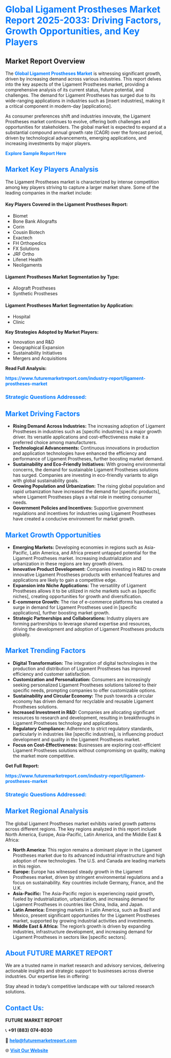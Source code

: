 <h1 style="color: #007BFF;">Global Ligament Prostheses Market Report 2025-2033: Driving Factors, Growth Opportunities, and Key Players</h1>

<section id="overview">
<h2>Market Report Overview</h2>
<p>The <a href="https://www.futuremarketreport.com/industry-report/ligament-prostheses-market" style="color: #007BFF; text-decoration: none;"><strong>Global Ligament Prostheses Market</strong></a> is witnessing significant growth, driven by increasing demand across various industries. This report delves into the key aspects of the Ligament Prostheses market, providing a comprehensive analysis of its current status, future potential, and challenges. The demand for Ligament Prostheses has surged due to its wide-ranging applications in industries such as [insert industries], making it a critical component in modern-day [applications].</p>
<p>As consumer preferences shift and industries innovate, the Ligament Prostheses market continues to evolve, offering both challenges and opportunities for stakeholders. The global market is expected to expand at a substantial compound annual growth rate (CAGR) over the forecast period, driven by technological advancements, emerging applications, and increasing investments by major players.</p>
</section>

<section id="overview">
<p><a href="https://www.futuremarketreport.com/request-sample/reportId=55757" style="color: #007BFF; text-decoration: none;"><strong>Explore Sample Report Here</strong></a></p>
</section>

<section id="key-players">
<h2 style="color: #007BFF;">Market Key Players Analysis</h2>
<p>The Ligament Prostheses market is characterized by intense competition among key players striving to capture a larger market share. Some of the leading companies in the market include:</p>
<h4>Key Players Covered in the Ligament Prostheses Report:</h4>
<ul><li>Biomet</li><li>Bone Bank Allografts</li><li>Corin</li><li>Cousin Biotech</li><li>Exactech</li><li>FH Orthopedics</li><li>FX Solutions</li><li>JRF Ortho</li><li>Lifenet Health</li><li>Neoligaments</li></ul>
<h4>Ligament Prostheses Market Segmentation by Type:</h4>
<ul><li>Allograft Prostheses</li><li>Synthetic Prostheses</li></ul>

<h4>Ligament Prostheses Market Segmentation by Application:</h4>
<ul><li>Hospital</li><li>Clinic</li></ul>
<p><strong>Key Strategies Adopted by Market Players:</strong></p>
<ul>
<li>Innovation and R&D</li>
<li>Geographical Expansion</li>
<li>Sustainability Initiatives</li>
<li>Mergers and Acquisitions</li>
</ul>
</section>

<section>
<p><strong>Read Full Analysis: </strong></p><a href="https://www.futuremarketreport.com/industry-report/ligament-prostheses-market" style="color: #007BFF; text-decoration: none;"><strong>https://www.futuremarketreport.com/industry-report/ligament-prostheses-market</strong></a>
<h3 style="color: #007BFF;">Strategic Questions Addressed:</h3>
</section>

<section id="driving-factors">
<h2 style="color: #007BFF;">Market Driving Factors</h2>
<ul>
<li><strong>Rising Demand Across Industries:</strong> The increasing adoption of Ligament Prostheses in industries such as [specific industries] is a major growth driver. Its versatile applications and cost-effectiveness make it a preferred choice among manufacturers.</li>
<li><strong>Technological Advancements:</strong> Continuous innovations in production and application technologies have enhanced the efficiency and performance of Ligament Prostheses, further boosting market demand.</li>
<li><strong>Sustainability and Eco-Friendly Initiatives:</strong> With growing environmental concerns, the demand for sustainable Ligament Prostheses solutions has surged. Companies are investing in eco-friendly variants to align with global sustainability goals.</li>
<li><strong>Growing Population and Urbanization:</strong> The rising global population and rapid urbanization have increased the demand for [specific products], where Ligament Prostheses plays a vital role in meeting consumer needs.</li>
<li><strong>Government Policies and Incentives:</strong> Supportive government regulations and incentives for industries using Ligament Prostheses have created a conducive environment for market growth.</li>
</ul>
</section>

<section id="growth-opportunities">
<h2 style="color: #007BFF;">Market Growth Opportunities</h2>
<ul>
<li><strong>Emerging Markets:</strong> Developing economies in regions such as Asia-Pacific, Latin America, and Africa present untapped potential for the Ligament Prostheses market. Increasing industrialization and urbanization in these regions are key growth drivers.</li>
<li><strong>Innovative Product Development:</strong> Companies investing in R&D to create innovative Ligament Prostheses products with enhanced features and applications are likely to gain a competitive edge.</li>
<li><strong>Expansion into Niche Applications:</strong> The versatility of Ligament Prostheses allows it to be utilized in niche markets such as [specific niches], creating opportunities for growth and diversification.</li>
<li><strong>E-commerce Growth:</strong> The rise of e-commerce platforms has created a surge in demand for Ligament Prostheses used in [specific applications], further boosting market growth.</li>
<li><strong>Strategic Partnerships and Collaborations:</strong> Industry players are forming partnerships to leverage shared expertise and resources, driving the development and adoption of Ligament Prostheses products globally.</li>
</ul>
</section>

<section id="trending-factors">
<h2 style="color: #007BFF;">Market Trending Factors</h2>
<ul>
<li><strong>Digital Transformation:</strong> The integration of digital technologies in the production and distribution of Ligament Prostheses has improved efficiency and customer satisfaction.</li>
<li><strong>Customization and Personalization:</strong> Consumers are increasingly seeking personalized Ligament Prostheses solutions tailored to their specific needs, prompting companies to offer customizable options.</li>
<li><strong>Sustainability and Circular Economy:</strong> The push towards a circular economy has driven demand for recyclable and reusable Ligament Prostheses solutions.</li>
<li><strong>Increased Investment in R&D:</strong> Companies are allocating significant resources to research and development, resulting in breakthroughs in Ligament Prostheses technology and applications.</li>
<li><strong>Regulatory Compliance:</strong> Adherence to strict regulatory standards, particularly in industries like [specific industries], is influencing product development and quality in the Ligament Prostheses market.</li>
<li><strong>Focus on Cost-Effectiveness:</strong> Businesses are exploring cost-efficient Ligament Prostheses solutions without compromising on quality, making the market more competitive.</li>
</ul>
</section>

<section>
<p><strong>Get Full Report: </strong></p><a href="https://www.futuremarketreport.com/industry-report/ligament-prostheses-market" style="color: #007BFF; text-decoration: none;"><strong>https://www.futuremarketreport.com/industry-report/ligament-prostheses-market</strong></a>
<h3 style="color: #007BFF;">Strategic Questions Addressed:</h3>
</section>


<section id="regional-analysis">
<h2 style="color: #007BFF;">Market Regional Analysis</h2>
<p>The global Ligament Prostheses market exhibits varied growth patterns across different regions. The key regions analyzed in this report include North America, Europe, Asia-Pacific, Latin America, and the Middle East & Africa:</p>
<ul>
<li><strong>North America:</strong> This region remains a dominant player in the Ligament Prostheses market due to its advanced industrial infrastructure and high adoption of new technologies. The U.S. and Canada are leading markets in this region.</li>
<li><strong>Europe:</strong> Europe has witnessed steady growth in the Ligament Prostheses market, driven by stringent environmental regulations and a focus on sustainability. Key countries include Germany, France, and the U.K.</li>
<li><strong>Asia-Pacific:</strong> The Asia-Pacific region is experiencing rapid growth, fueled by industrialization, urbanization, and increasing demand for Ligament Prostheses in countries like China, India, and Japan.</li>
<li><strong>Latin America:</strong> Emerging markets in Latin America, such as Brazil and Mexico, present significant opportunities for the Ligament Prostheses market, supported by growing industrial activities and investments.</li>
<li><strong>Middle East & Africa:</strong> The region’s growth is driven by expanding industries, infrastructure development, and increasing demand for Ligament Prostheses in sectors like [specific sectors].</li>
</ul>
</section>

<footer>
<h2 style="color: #007BFF;">About FUTURE MARKET REPORT</h2>
<p>We are a trusted name in market research and advisory services, delivering actionable insights and strategic support to businesses across diverse industries. Our expertise lies in offering:</p>

<p>Stay ahead in today’s competitive landscape with our tailored research solutions.</p>

<h2 style="color: #007BFF;">Contact Us:</h2>
<p><strong>FUTURE MARKET REPORT</strong></p>
<p>📞 <strong>+91 (883) 074-8030</strong></p>
<p>📧 <strong><a href="mailto:help@futuremarketreport.com" style="color: #007BFF;">help@futuremarketreport.com</a></strong></p>
<p>🌐 <strong><a href="https://www.futuremarketreport.com/" style="color: #007BFF;">Visit Our Website</a></strong></p>
</footer>